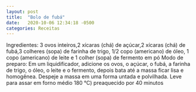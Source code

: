 ```yaml
---
layout: post
title:  "Bolo de fubá"
date:   2020-10-06 12:34:18 -0500
categories: Receitas
---
```


Ingredientes: 3 ovos inteiros,2 xícaras (chá) de açúcar,2 xícaras (chá) de fubá,3 colheres (sopa) de farinha de trigo, 1/2 copo (americano) de óleo, 1 copo (americano) de leite e 1 colher (sopa) de fermento em pó
Modo de preparo: Em um liquidificador, adicione os ovos, o açúcar, o fubá, a farinha de trigo, o óleo, o leite e o fermento, depois bata até a massa ficar lisa e homogênea. Despeje a massa em uma forma untada e polvilhada. Leve para assar em forno médio 180 °C) preaquecido por 40 minutos